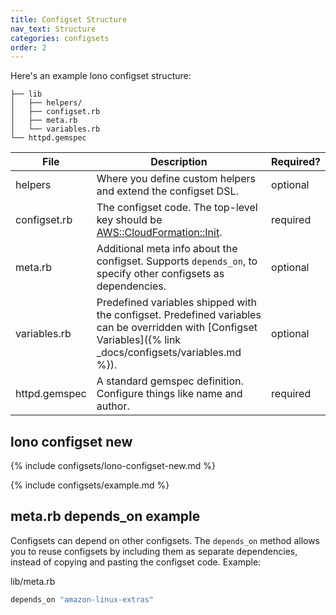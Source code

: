 ```yaml
---
title: Configset Structure
nav_text: Structure
categories: configsets
order: 2
---
```


Here's an example lono configset structure:

    ├── lib
    │   ├── helpers/
    │   ├── configset.rb
    │   ├── meta.rb
    │   └── variables.rb
    └── httpd.gemspec

File | Description | Required?
--- | --- | ---
helpers | Where you define custom helpers and extend the configset DSL. | optional
configset.rb | The configset code.  The top-level key should be [AWS::CloudFormation::Init](https://docs.aws.amazon.com/AWSCloudFormation/latest/UserGuide/aws-resource-init.html). | required
meta.rb | Additional meta info about the configset. Supports `depends_on`, to specify other configsets as dependencies. | optional
variables.rb | Predefined variables shipped with the configset. Predefined variables can be overridden with [Configset Variables]({% link _docs/configsets/variables.md %}). | optional
httpd.gemspec | A standard gemspec definition.  Configure things like name and author. | required

## lono configset new

{% include configsets/lono-configset-new.md %}

{% include configsets/example.md %}

## meta.rb depends_on example

Configsets can depend on other configsets. The `depends_on` method allows you to reuse configsets by including them as separate dependencies, instead of copying and pasting the configset code. Example:

lib/meta.rb

```ruby
depends_on "amazon-linux-extras"
```


